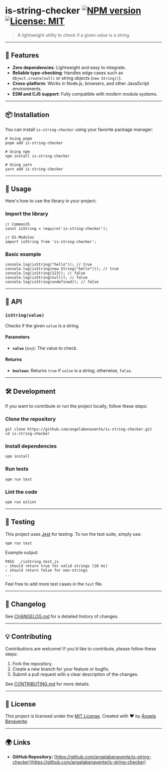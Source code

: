 # is-string-checker [![NPM version](https://img.shields.io/npm/v/is-string-checker.svg?style=flat)](https://www.npmjs.com/package/is-string-checker)[![License: MIT](https://img.shields.io/badge/License-MIT-blue.svg)](<[LICENSE](https://github.com/angelabenavente/is-string-checker/LICENSE)>)

<!-- [![NPM monthly downloads](https://img.shields.io/npm/dm/is-string-checker.svg?style=flat)](https://www.npmjs.com/package/is-string-checker)
[![NPM total downloads](https://img.shields.io/npm/dt/is-string-checker.svg?style=flat)](https://www.npmjs.com/package/is-string-checker) -->

> A lightweight utility to check if a given value is a string.

<!-- `is-string-checker` is a tiny, zero-dependency library that allows you to determine whether a value is a string. It's fast, reliable, and works in all JavaScript environments. -->

---

## 🚀 Features

- **Zero dependencies**: Lightweight and easy to integrate.
- **Reliable type-checking**: Handles edge cases such as `Object.create(null)` or string objects (`new String()`).
- **Cross-platform**: Works in Node.js, browsers, and other JavaScript environments.
- **ESM and CJS support**: Fully compatible with modern module systems.

---

## 📦 Installation

You can install `is-string-checker` using your favorite package manager:

```
# Using pnpm
pnpm add is-string-checker

# Using npm
npm install is-string-checker

# Using yarn
yarn add is-string-checker
```

---

## 🌟 Usage

Here's how to use the library in your project:

### Import the library

```
// CommonJS
const isString = require('is-string-checker');

// ES Modules
import isString from 'is-string-checker';
```

### Basic example

```
console.log(isString("hello")); // true
console.log(isString(new String("hello"))); // true
console.log(isString(123)); // false
console.log(isString(null)); // false
console.log(isString(undefined)); // false
```

---

## 🔧 API

### `isString(value)`

Checks if the given `value` is a string.

#### Parameters

- **`value`** (`any`): The value to check.

#### Returns

- **`boolean`:** Returns `true` if `value` is a string; otherwise, `false`.

---

## 🛠️ Development

If you want to contribute or run the project locally, follow these steps:

### Clone the repository

```
git clone https://github.com/angelabenavente/is-string-checker.git
cd is-string-checker
```

### Install dependencies

```
npm install
```

### Run tests

```
npm run test
```

### Lint the code

```
npm run eslint
```

---

## 🧪 Testing

This project uses [Jest](https://jestjs.io/) for testing. To run the test suite, simply use:

```
npm run test
```

Example output:

```
PASS  ./isString.test.js
✓ should return true for valid strings (10 ms)
✓ should return false for non-strings
...
```

Feel free to add more test cases in the `test` file.

---

## 🔄 Changelog

See [CHANGELOG.md](https://github.com/angelabenavente/is-string-checker/CHANGELOG.md) for a detailed history of changes.

---

## 💡 Contributing

Contributions are welcome! If you'd like to contribute, please follow these steps:

1.  Fork the repository.
2.  Create a new branch for your feature or bugfix.
3.  Submit a pull request with a clear description of the changes.

See [CONTRIBUTING.md](https://github.com/angelabenavente/is-string-checker/CONTRIBUTING.md) for more details.

---

## 📜 License

This project is licensed under the [MIT License](https://github.com/angelabenavente/is-string-checker/LICENSE). Created with ❤️ by [Ángela Benavente](https://github.com/angelabenavente).

---

## 🌍 Links

- **GitHub Repository:** [https://github.com/angelabenavente/is-string-checker](https://github.com/angelabenavente/is-string-checker)
<!-- - **NPM Package:** [https://www.npmjs.com/package/is-string-checker](https://www.npmjs.com/package/is-string-checker) -->
